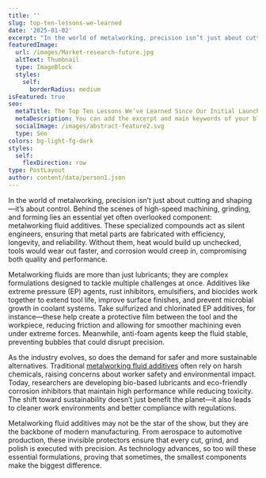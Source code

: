 ```yaml
---
title: ''
slug: top-ten-lessons-we-learned
date: '2025-01-02'
excerpt: "In the world of metalworking, precision isn’t just about cutting and shaping—it’s about control. Behind the scenes of high-speed machining, grinding, and forming lies an essential yet often overlooked component: metalworking fluid additives. These specialized compounds act as silent engineers, ensuring that metal parts are fabricated with efficiency, longevity, and reliability. Without them, heat would build up unchecked, tools would wear out faster, and corrosion would creep in, compromising both quality and performance.Metalworking fluids are more than just lubricants; they are complex formulations designed to tackle multiple challenges at once. Additives like extreme pressure (EP) agents, rust inhibitors, emulsifiers, and biocides work together to extend tool life, improve surface finishes, and prevent microbial growth in coolant systems. Take sulfurized and chlorinated EP additives, for instance—these help create a protective film between the tool and the workpiece, reducing friction and allowing for smoother machining even under extreme forces. Meanwhile, anti-foam agents keep the fluid stable, preventing bubbles that could disrupt precision.As the industry evolves, so does the demand for safer and more sustainable alternatives. Traditional\_metalworking fluid additives\_often rely on harsh chemicals, raising concerns about worker safety and environmental impact. Today, researchers are developing bio-based lubricants and eco-friendly corrosion inhibitors that maintain high performance while reducing toxicity. The shift toward sustainability doesn’t just benefit the planet—it also leads to cleaner work environments and better compliance with regulations.Metalworking fluid additives may not be the star of the show, but they are the backbone of modern manufacturing. From aerospace to automotive production, these invisible protectors ensure that every cut, grind, and polish is executed with precision. As technology advances, so too will these essential formulations, proving that sometimes, the smallest components make the biggest difference."
featuredImage:
  url: /images/Market-research-future.jpg
  altText: Thumbnail
  type: ImageBlock
  styles:
    self:
      borderRadius: medium
isFeatured: true
seo:
  metaTitle: The Top Ten Lessons We’ve Learned Since Our Initial Launch
  metaDescription: You can add the excerpt and main keywords of your blog post here.
  socialImage: /images/abstract-feature2.svg
  type: Seo
colors: bg-light-fg-dark
styles:
  self:
    flexDirection: row
type: PostLayout
author: content/data/person1.json
---
```

In the world of metalworking, precision isn’t just about cutting and shaping—it’s about control. Behind the scenes of high-speed machining, grinding, and forming lies an essential yet often overlooked component: metalworking fluid additives. These specialized compounds act as silent engineers, ensuring that metal parts are fabricated with efficiency, longevity, and reliability. Without them, heat would build up unchecked, tools would wear out faster, and corrosion would creep in, compromising both quality and performance.

Metalworking fluids are more than just lubricants; they are complex formulations designed to tackle multiple challenges at once. Additives like extreme pressure (EP) agents, rust inhibitors, emulsifiers, and biocides work together to extend tool life, improve surface finishes, and prevent microbial growth in coolant systems. Take sulfurized and chlorinated EP additives, for instance—these help create a protective film between the tool and the workpiece, reducing friction and allowing for smoother machining even under extreme forces. Meanwhile, anti-foam agents keep the fluid stable, preventing bubbles that could disrupt precision.

As the industry evolves, so does the demand for safer and more sustainable alternatives. Traditional [metalworking fluid additives](https://www.marketresearchfuture.com/reports/metalworking-fluid-additives-market-37101) often rely on harsh chemicals, raising concerns about worker safety and environmental impact. Today, researchers are developing bio-based lubricants and eco-friendly corrosion inhibitors that maintain high performance while reducing toxicity. The shift toward sustainability doesn’t just benefit the planet—it also leads to cleaner work environments and better compliance with regulations.

Metalworking fluid additives may not be the star of the show, but they are the backbone of modern manufacturing. From aerospace to automotive production, these invisible protectors ensure that every cut, grind, and polish is executed with precision. As technology advances, so too will these essential formulations, proving that sometimes, the smallest components make the biggest difference.



